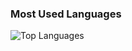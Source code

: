 
### Most Used Languages
<p><img src="https://github-readme-stats.vercel.app/api/top-langs/?username=dandiagusm&hide=css,shell,batchfile,csharp&amp;layout=compact" alt="Top Languages"></p>

<!--
### Hello, I'm Dandi Agus Maulana
- 📫 How to reach me: dandiagus.m@gmail.com / 081380800260

Here are some ideas to get you started:
### Gihub Stats
<p><img src="https://github-readme-stats.vercel.app/api?username=dandiagusm&amp;show_icons=true&amp;count_private=true&amp;theme=cobalt" alt="GitHub Stats"></p>

- 🔭 I’m currently working on ...
- 🌱 I’m currently learning ...
- 👯 I’m looking to collaborate on ...
- 🤔 I’m looking for help with ...
- 💬 Ask me about ...
- 📫 How to reach me: ...
- 😄 Pronouns: ...
- ⚡ Fun fact: ...
-->
